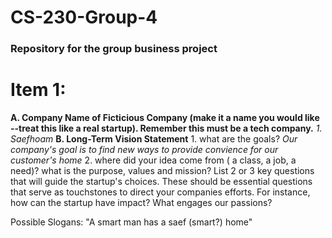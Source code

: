 # CS-230-Group-4
### Repository for the group business project
# Item 1:
**A. Company Name of Ficticious Company (make it a name you would like --treat this like a real startup). Remember this must be a tech company.**
    *1. Saefhoam*
**B. Long-Term Vision Statement**
    1. what are the goals?
        *Our company's goal is to find new ways to provide convience for our customer's home* 
        2. where did your idea come from ( a class, a job, a need)?
what is the purpose, values and mission? List 2 or 3 key questions that will guide the startup's choices. These should be essential questions that serve as touchstones to direct your companies efforts. For instance, how can the startup have impact? What engages our passions?


Possible Slogans: 
"A smart man has a saef (smart?) home"
